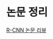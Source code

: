 # 논문 정리

[R-CNN 논문 리뷰](https://steel-single-800.notion.site/Rich-feature-hierarchies-for-accurate-object-detection-and-semantic-segmentation-1d8a5b28c3bb818d85e9e6191c3ae61c)
